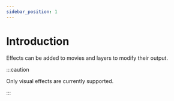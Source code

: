 ```yaml
---
sidebar_position: 1
---
```


# Introduction

Effects can be added to movies and layers to modify their output.

:::caution

Only visual effects are currently supported.

:::

